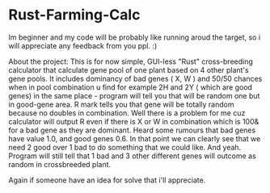 # Rust-Farming-Calc

Im beginner and my code will be probably like running aroud the target, so i will appreciate any feedback from you ppl. :)

About the project:
This is for now simple, GUI-less "Rust" cross-breeding calculator that calculate gene pool of one plant based on 4 other plant's gene pools.
It includes dominancy of bad genes ( X, W ) and 50/50 chances when in pool combination u find for example 2H and 2Y ( which are good genes)
in the same place - program will tell you that will be random one but in good-gene area. R mark tells you that gene will be totally random
because no doubles in combination. Well there is a problem for me cuz calculator will output R even if there is X or W in combination
which is 100& for a bad gene as they are dominant. Heard some rumours that bad genes have value 1.0, and good genes 0.6.
In that point we can clearly see that we need 2 good over 1 bad to do something that we could like. And yeah. Program will still tell
that 1 bad and 3 other different genes will outcome as random in crossbreeded plant.

Again if someone have an idea for solve that i'll appreciate.

